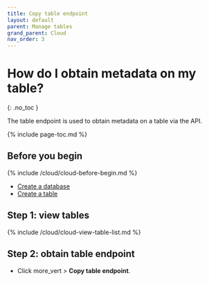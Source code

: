 ```yaml
---
title: Copy table endpoint
layout: default
parent: Manage tables
grand_parent: Cloud
nav_order: 3
---
```


# How do I obtain metadata on my table?
{: .no_toc }

The table endpoint is used to obtain metadata on a table via the API.

{% include page-toc.md %}

## Before you begin

{% include /cloud/cloud-before-begin.md %}
* [Create a database](/docs/cloud/cloud-databases/cloud-db-create)
* [Create a table](/docs/cloud/cloud-tables/cloud-table-create)

## Step 1: view tables

{% include /cloud/cloud-view-table-list.md %}

## Step 2: obtain table endpoint

* Click <span class="material-symbols-outlined">more_vert</span> > **Copy table endpoint**.
